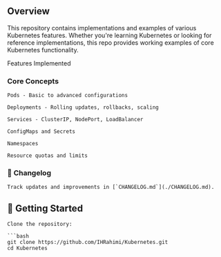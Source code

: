 ## Overview
This repository contains implementations and examples of various Kubernetes features. Whether you're learning Kubernetes or looking for reference implementations, this repo provides working examples of core Kubernetes functionality.

Features Implemented

### Core Concepts
	Pods - Basic to advanced configurations

	Deployments - Rolling updates, rollbacks, scaling

	Services - ClusterIP, NodePort, LoadBalancer

	ConfigMaps and Secrets

	Namespaces

	Resource quotas and limits

### 📜 **Changelog**  
	Track updates and improvements in [`CHANGELOG.md`](./CHANGELOG.md).

## 🚀 Getting Started

	Clone the repository: 

	```bash
	git clone https://github.com/IHRahimi/Kubernetes.git
	cd Kubernetes
